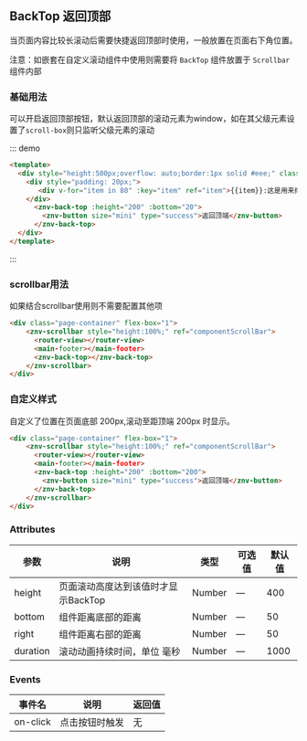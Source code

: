 ## BackTop 返回顶部

<template>
    <div class="global-anchor">
      <znv-anchor :scroll-offset="100">
        <znv-anchor-link href="#scrollbar-yong-fa" title="scrollbar用法"></znv-anchor-link>
        <znv-anchor-link href="#zi-ding-yi-yang-shi" title="自定义样式"></znv-anchor-link>
        <znv-anchor-link href="#attributes" title="Attributes"></znv-anchor-link>
        <znv-anchor-link href="#events" title="Events"></znv-anchor-link>
      </znv-anchor>
    </div>
</template>

当页面内容比较长滚动后需要快捷返回顶部时使用，一般放置在页面右下角位置。

注意：如嵌套在自定义滚动组件中使用则需要将 `BackTop` 组件放置于 `Scrollbar` 组件内部


### 基础用法

可以开启返回顶部按钮，默认返回顶部的滚动元素为window，如在其父级元素设置了`scroll-box`则只监听父级元素的滚动

::: demo
```html
<template>
  <div style="height:500px;overflow: auto;border:1px solid #eee;" class="scroll-box">
    <div style="padding: 20px;">
       <div v-for="item in 80" :key="item" ref="item">{{item}}:这是用来撑开内容的行...</div>
    </div>
      <znv-back-top :height="200" :bottom="20">
        <znv-button size="mini" type="success">返回顶端</znv-button>
      </znv-back-top>
  </div>
</template>
```
:::

### scrollbar用法

如果结合scrollbar使用则不需要配置其他项

```html
<div class="page-container" flex-box="1">
    <znv-scrollbar style="height:100%;" ref="componentScrollBar">
      <router-view></router-view>
      <main-footer></main-footer>
      <znv-back-top></znv-back-top>
    </znv-scrollbar>
</div>
```

### 自定义样式

自定义了位置在页面底部 200px,滚动至距顶端 200px 时显示。

```html
<div class="page-container" flex-box="1">
    <znv-scrollbar style="height:100%;" ref="componentScrollBar">
      <router-view></router-view>
      <main-footer></main-footer>
      <znv-back-top :height="200" :bottom="200">
        <znv-button size="mini" type="success">返回顶端</znv-button>
      </znv-back-top>
    </znv-scrollbar>
</div>
```

### Attributes
    
| 参数      | 说明    | 类型      | 可选值       | 默认值   |
|---------- |-------- |---------- |-------------  |-------- |
| height    | 页面滚动高度达到该值时才显示BackTop | Number    | — | 400   |
| bottom    | 组件距离底部的距离  | Number    | — | 50   |
| right    | 组件距离右部的距离  | Number    | — | 50   |
| duration    | 滚动动画持续时间，单位 毫秒  | Number    | — | 1000   |

### Events
    
| 事件名      | 说明    | 返回值      |
|---------- |-------- |---------- |
| on-click    | 点击按钮时触发 | 无    |

